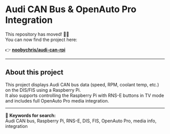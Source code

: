 # Audi CAN Bus & OpenAuto Pro Integration

This repository has moved! 🚗💨  
You can now find the project here:

👉 **[noobychris/audi-can-rpi](https://github.com/noobychris/audi-can-rpi)**

---

## About this project
This project displays Audi CAN bus data (speed, RPM, coolant temp, etc.) on the DIS/FIS using a Raspberry Pi.  
It also supports controlling the Raspberry Pi with RNS-E buttons in TV mode and includes full OpenAuto Pro media integration.

---

📌 **Keywords for search:**  
Audi CAN bus, Raspberry Pi, RNS-E, DIS, FIS, OpenAuto Pro, media info, integration

